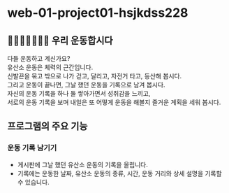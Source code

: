 # web-01-project01-hsjkdss228  
  
## 🚶‍♀️🏃🚴‍♀🧗‍♂️ 우리 운동합시다
  
다들 운동하고 계신가요?  
유산소 운동은 체력의 근간입니다.  
신발끈을 묶고 밖으로 나가 걷고, 달리고, 자전거 타고, 등산해 봅시다.  
그리고 운동이 끝나면, 그날 했던 운동을 기록으로 남겨 봅시다.   
자신의 운동 기록을 하나 둘 쌓아가면서 성취감을 느끼고,  
서로의 운동 기록을 보며 내일은 또 어떻게 운동을 해볼지 즐거운 계획을 세워 봅시다.  
  
## 프로그램의 주요 기능
  
### 운동 기록 남기기  
  
- 게시판에 그날 했던 유산소 운동의 기록을 올립니다.
- 기록에는 운동한 날짜, 유산소 운동의 종류, 시간, 운동 거리와 상세 설명을 기록할 수 있습니다.
  

  

